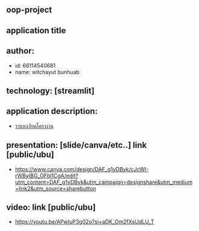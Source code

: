 ## oop-project
## application title
## author: 
  * id: 66114540681
  * name: witchayut bunhuab
## technology: [streamlit]
## application description:
  * [รายละเอียดโครงงาน](https://www.canva.com/design/DAF_g1yDByk/cJcWI-rWByIBG_OFbl1CgA/edit?utm_content=DAF_g1yDByk&utm_campaign=designshare&utm_medium=link2&utm_source=sharebutton)
## presentation: [slide/canva/etc..] link [public/ubu]
  * https://www.canva.com/design/DAF_g1yDByk/cJcWI-rWByIBG_OFbl1CgA/edit?utm_content=DAF_g1yDByk&utm_campaign=designshare&utm_medium=link2&utm_source=sharebutton
## video: link [public/ubu]
 * https://youtu.be/APwIuP3g02o?si=aDK_Om2fXsUdLU_T
